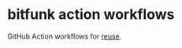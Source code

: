 # bitfunk action workflows

GitHub Action workflows for [reuse](https://docs.github.com/en/actions/using-workflows/reusing-workflows).

